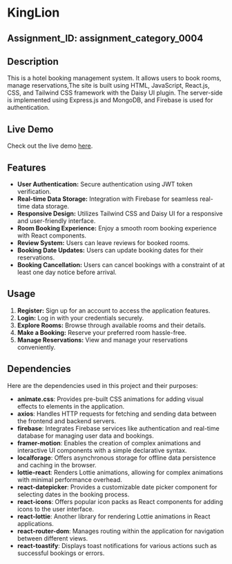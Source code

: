 # KingLion 

## Assignment_ID: assignment_category_0004

## Description
This is a hotel booking management system. It allows users to book rooms, manage reservations,The site is built using HTML, JavaScript, React.js, CSS, and Tailwind CSS framework with the Daisy UI plugin. The server-side is implemented using Express.js and MongoDB, and Firebase is used for authentication.


## Live Demo
Check out the live demo [here](https://assignmet-11-jwt.web.app).


## Features

- **User Authentication:** Secure authentication using JWT token verification.
- **Real-time Data Storage:** Integration with Firebase for seamless real-time data storage.
- **Responsive Design:** Utilizes Tailwind CSS and Daisy UI for a responsive and user-friendly interface.
- **Room Booking Experience:** Enjoy a smooth room booking experience with React components.
- **Review System:** Users can leave reviews for booked rooms.
- **Booking Date Updates:** Users can update booking dates for their reservations.
- **Booking Cancellation:** Users can cancel bookings with a constraint of at least one day notice before arrival.

## Usage

1. **Register:** Sign up for an account to access the application features.
2. **Login:** Log in with your credentials securely.
3. **Explore Rooms:** Browse through available rooms and their details.
4. **Make a Booking:** Reserve your preferred room hassle-free.
5. **Manage Reservations:** View and manage your reservations conveniently.


## Dependencies

Here are the dependencies used in this project and their purposes:

- **animate.css**: Provides pre-built CSS animations for adding visual effects to elements in the application.
- **axios**: Handles HTTP requests for fetching and sending data between the frontend and backend servers.
- **firebase**: Integrates Firebase services like authentication and real-time database for managing user data and bookings.
- **framer-motion**: Enables the creation of complex animations and interactive UI components with a simple declarative syntax.
- **localforage**: Offers asynchronous storage for offline data persistence and caching in the browser.
- **lottie-react**: Renders Lottie animations, allowing for complex animations with minimal performance overhead.
- **react-datepicker**: Provides a customizable date picker component for selecting dates in the booking process.
- **react-icons**: Offers popular icon packs as React components for adding icons to the user interface.
- **react-lottie**: Another library for rendering Lottie animations in React applications.
- **react-router-dom**: Manages routing within the application for navigation between different views.
- **react-toastify**: Displays toast notifications for various actions such as successful bookings or errors.

